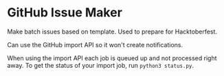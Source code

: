 # GitHub Issue Maker

Make batch issues based on template. Used to prepare for Hacktoberfest.

Can use the GitHub import API so it won't create notifications.

When using the import API each job is queued up and not processed right away. To get the status of your import job, run `python3 status.py`.
